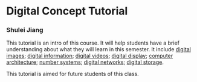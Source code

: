# Digital Concept Tutorial
### Shulei Jiang

This tutorial is an intro of this course. It will help students have a brief understanding about what they will learn in this semester. It include [digital images](digitalimages.md); [digital information](digitalinformation.md); [digital videos](digitalvideos.md); [digital display](digitaldisplay.md); [computer architecture](computerarchitecture.md); [number systems](binaryarithmetic.md); [digital networks](digitalnetworks.md); [digital storage](digitalstorage.md). 

This tutorial is aimed for future students of this class.

